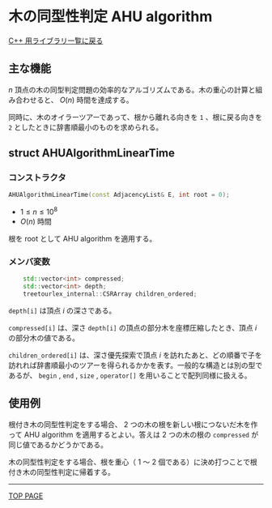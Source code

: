 # 木の同型性判定 AHU algorithm

[C++ 用ライブラリ一覧に戻る](../index.md)

## 主な機能

$n$ 頂点の木の同型判定問題の効率的なアルゴリズムである。木の重心の計算と組み合わせると、 $O(n)$ 時間を達成する。

同時に、木のオイラーツアーであって、根から離れる向きを `1` 、根に戻る向きを `2` としたときに辞書順最小のものを求められる。

## struct AHUAlgorithmLinearTime

### コンストラクタ

```c++
AHUAlgorithmLinearTime(const AdjacencyList& E, int root = 0);
```

- $1 \leq n \leq 10^8$
- $O(n)$ 時間

根を $\text{root}$ として AHU algorithm を適用する。

### メンバ変数

```c++
    std::vector<int> compressed;
    std::vector<int> depth;
    treetourlex_internal::CSRArray children_ordered;
```

`depth[i]` は頂点 $i$ の深さである。

`compressed[i]` は、深さ `depth[i]` の頂点の部分木を座標圧縮したとき、頂点 $i$ の部分木の値である。

`children_ordered[i]` は、深さ優先探索で頂点 $i$ を訪れたあと、どの順番で子を訪れれば辞書順最小のツアーを得られるかかを表す。一般的な構造とは別の型であるが、 `begin` , `end` , `size` , `operator[]` を用いることで配列同様に扱える。

## 使用例

根付き木の同型性判定をする場合、 $2$ つの木の根を新しい根につないだ木を作って AHU algorithm を適用するとよい。答えは $2$ つの木の根の `compressed` が同じ値であるかどうかである。

木の同型性判定をする場合、根を重心（ $1$ ～ $2$ 個である）に決め打つことで根付き木の同型性判定に帰着する。

---

[TOP PAGE](https://nachiavivias.github.io/cp-library/)


<script type="text/x-mathjax-config">MathJax.Hub.Config({tex2jax:{inlineMath:[['\$','\$']],processEscapes:true},CommonHTML: {matchFontHeight:false}});</script>
<script type="text/javascript" async src="https://cdnjs.cloudflare.com/ajax/libs/mathjax/2.7.1/MathJax.js?config=TeX-MML-AM_CHTML"></script>
